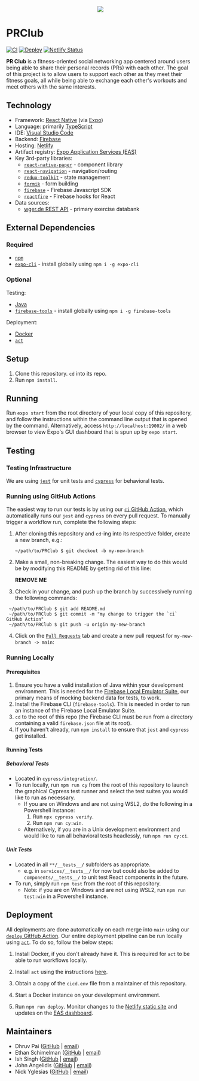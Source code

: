 <center>
  <image src="./assets/brand.png" style="max-width:60%;" />
</center>

# PRClub
[![CI](https://github.com/SCCapstone/PRClub/actions/workflows/ci.yml/badge.svg)](https://github.com/SCCapstone/PRClub/actions/workflows/ci.yml)
[![Deploy](https://github.com/SCCapstone/PRClub/actions/workflows/deploy.yml/badge.svg)](https://github.com/SCCapstone/PRClub/actions/workflows/deploy.yml)
[![Netlify Status](https://api.netlify.com/api/v1/badges/e177e10b-1448-43b1-b6fe-d879220c11c5/deploy-status)](https://app.netlify.com/sites/prclub/deploys)

**PR Club** is a fitness-oriented social networking app centered around users being able to share
their personal records (PRs) with each other. The goal of this project is to allow users to support
each other as they meet their fitness goals, all while being able to exchange each other's workouts
and meet others with the same interests.

## Technology
- Framework: [React Native](https://reactnative.dev/) (via [Expo](https://expo.dev/))
- Language: primarily [TypeScript](https://www.typescriptlang.org/)
- IDE: [Visual Studio Code](https://code.visualstudio.com/)
- Backend: [Firebase](https://firebase.google.com/)
- Hosting: [Netlify](https://www.netlify.com/)
- Artifact registry: [Expo Application Services (EAS)](https://expo.dev/eas)
- Key 3rd-party libraries:
  - [`react-native-paper`](https://github.com/callstack/react-native-paper) - component library
  - [`react-navigation`](https://github.com/react-navigation/react-navigation) - navigation/routing
  - [`redux-toolkit`](https://github.com/reduxjs/redux-toolkit) - state management
  - [`formik`](https://github.com/jaredpalmer/formik) - form building
  - [`firebase`](https://github.com/firebase/firebase-js-sdk) - Firebase Javascript SDK
  - [`reactfire`](https://github.com/FirebaseExtended/reactfire) - Firebase hooks for React
- Data sources: 
  - [wger.de REST API](https://wger.de/en/software/api) - primary exercise databank

## External Dependencies
### Required
- [`npm`](https://github.com/npm/cli)
- [`expo-cli`](https://github.com/expo/expo-cli) - install globally using
  `npm i -g expo-cli`

### Optional
Testing:
- [Java](https://www.java.com/en/download/help/download_options.html)
- [`firebase-tools`](https://www.npmjs.com/package/firebase-tools) - install globally
  using `npm i -g firebase-tools` 

Deployment:
- [Docker](https://www.docker.com/)
- [`act`](https://github.com/nektos/act)

## Setup
1. Clone this repository. `cd` into its repo.
2. Run `npm install`.

## Running
Run `expo start` from the root directory of your local copy of this repository, and follow the
instructions within the command line output that is opened by the command. Alternatively,
access `http://localhost:19002/` in a web browser to view Expo's GUI dashboard that is spun
up by `expo start`.

## Testing
### Testing Infrastructure
We are using [`jest`](https://jestjs.io/) for unit tests and [`cypress`](https://www.cypress.io/)
for behavioral tests.

### Running using GitHub Actions
The easiest way to run our tests is by using our [`ci` GitHub Action](.github/workflows/ci.yml),
which automatically runs our `jest` and `cypress` on every pull request. To manually trigger a
workflow run, complete the following steps:
1. After cloning this repository and `cd`-ing into its respective folder, create a new branch,
   e.g.:
   ```
   ~/path/to/PRClub $ git checkout -b my-new-branch 
   ```
2. Make a small, non-breaking change. The easiest way to do this would be by modifying this README
   by getting rid of this line:

   **REMOVE ME**

3. Check in your change, and push up the branch by successively running the following commands:
  ```
   ~/path/to/PRClub $ git add README.md
   ~/path/to/PRClub $ git commit -m "my change to trigger the `ci` GitHub Action"
   ~/path/to/PRClub $ git push -u origin my-new-branch
  ```

4. Click on the [`Pull Requests`](https://github.com/SCCapstone/PRClub/pulls) tab and create a new
   pull request for `my-new-branch -> main`:
   

### Running Locally
#### Prerequisites
1. Ensure you have a valid installation of Java within your development environment. This is needed
   for the [Firebase Local Emulator Suite](https://firebase.google.com/docs/emulator-suite), our
   primary means of mocking backend data for tests, to work.
2. Install the Firebase CLI (`firebase-tools`). This is needed in order to run an instance of the
   Firebase Local Emulator Suite.
3. `cd` to the root of this repo (the Firebase CLI must be run from a directory containing a valid
   `firebase.json` file at its root).
4. If you haven't already, run `npm install` to ensure that `jest` and `cypress` get installed.

#### Running Tests
##### Behavioral Tests
* Located in `cypress/integration/`.
* To run locally, run `npm run cy` from the root of this repository to launch the graphical
  Cypress test runner and select the test suites you would like to run as necessary.
  * If you are on Windows and are not using WSL2, do the following in a Powershell instance:
      1. Run `npx cypress verify`.
      2. Run `npm run cy:win`.
  * Alternatively, if you are in a Unix development environment and would like to run all
    behavioral tests headlessly, run `npm run cy:ci`.

##### Unit Tests
* Located in all `**/__tests__/` subfolders as appropriate.
  * e.g. in `services/__tests__/` for now but could also be added to `components/__tests__/` to
    unit test React components in the future.
* To run, simply run `npm test` from the root of this repository.
  * Note: if you are on Windows and are not using WSL2, run `npm run test:win` in a Powershell
    instance.

## Deployment
All deployments are done automatically on each merge into `main` using our
[`deploy` GitHub Action](.github/workflows/deploy.yml). Our entire deployment pipeline can be run
locally using [`act`](https://github.com/nektos/act). To do so, follow the below steps:

1. Install Docker, if you don't already have it. This is required for `act` to be able to run
   workflows locally.

2. Install `act` using the instructions
[here](https://github.com/nektos/act/blob/master/README.md#installation).

3. Obtain a copy of the `cicd.env` file from a maintainer of this repository.

4. Start a Docker instance on your development environment.

5. Run `npm run deploy`. Monitor changes to the
[Netlify static site](https://prclub-preview.netlify.app/) and updates on the
[EAS dashboard](https://expo.dev/accounts/prclub22/projects/PRClub/builds).

## Maintainers
- Dhruv Pai ([GitHub](https://github.com/thatpaiguy) | [email](mailto:dhruv.k.pai@gmail.com))
- Ethan Schimelman ([GitHub](https://github.com/eschim) | [email](mailto:eschimelman@gmail.com))
- Ish Singh ([GitHub](https://github.com/singhish) | [email](mailto:ishratsingh00@gmail.com))
- John Angelidis ([GitHub](https://github.com/johnangelidis) | [email](mailto:johnangelidis12@gmail.com))
- Nick Yglesias ([GitHub](https://github.com/NickYglesias64) | [email](mailto:nyglesias64@outlook.com))
